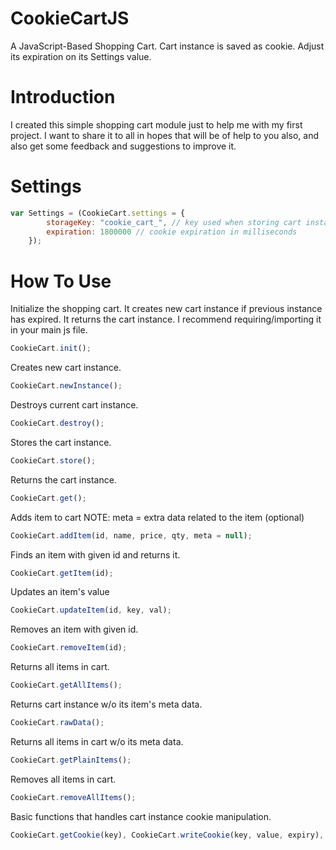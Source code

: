 # CookieCartJS
A JavaScript-Based Shopping Cart. Cart instance is saved as cookie. Adjust its expiration on its Settings value.



# Introduction
I created this simple shopping cart module just to help me with my first project. I want to share it to all in hopes that will be of help to you also, and also get some feedback and suggestions to improve it.



# Settings
```javascript
var Settings = (CookieCart.settings = {
        storageKey: "cookie_cart_", // key used when storing cart instance to cookie
        expiration: 1800000 // cookie expiration in milliseconds
    });
```


# How To Use

Initialize the shopping cart. It creates new cart instance if previous instance has expired. It returns the cart instance. I recommend requiring/importing it in your main js file.
```javascript
CookieCart.init();
```


Creates new cart instance.
```javascript
CookieCart.newInstance();
```


Destroys current cart instance.
```javascript
CookieCart.destroy();
```


Stores the cart instance.
```javascript
CookieCart.store();
```


Returns the cart instance.
```javascript
CookieCart.get();
```


Adds item to cart
NOTE: meta = extra data related to the item (optional)
```javascript
CookieCart.addItem(id, name, price, qty, meta = null);
```


Finds an item with given id and returns it.
```javascript
CookieCart.getItem(id);
```


Updates an item's value
```javascript
CookieCart.updateItem(id, key, val);
```


Removes an item with given id.
```javascript
CookieCart.removeItem(id);
```


Returns all items in cart.
```javascript
CookieCart.getAllItems();
```


Returns cart instance w/o its item's meta data.
```javascript
CookieCart.rawData();
```


Returns all items in cart w/o its meta data.
```javascript
CookieCart.getPlainItems();
```


Removes all items in cart.
```javascript
CookieCart.removeAllItems();
```


Basic functions that handles cart instance cookie manipulation.
```javascript
CookieCart.getCookie(key), CookieCart.writeCookie(key, value, expiry), CookieCart.deleteCookie(key)
```

